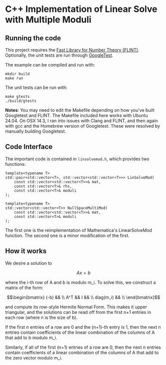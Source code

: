 # C++ Implementation of Linear Solve with Multiple Moduli

## Running the code

This project requires the [Fast Library for Number Theory (FLINT)](https://flintlib.org/). Optionally, the unit tests are run through [GoogleTest](https://github.com/google/googletest).

The example can be compiled and run with:
```
mkdir build
make run
```

The unit tests can be run with:
```
make gtests
./build/gtests
```

**Notes**: You may need to edit the Makefile depending on how you've built Googletest and FLINT. The Makefile included here works with Ubuntu 24.04. On OSX 14.3, I ran into issues with Clang and FLINT, and then again with gcc and the Homebrew version of Googletest. These were resolved by manually building Googletest. 

## Code Interface

The important code is contained in `linsolvemod.h`, which provides two functions:

```
template<typename T>
std::pair<std::vector<T>, std::vector<std::vector<T>>> LinSolveMod(
    const std::vector<std::vector<T>>& mat,
    const std::vector<T>& rhs,
    const std::vector<T>& moduli
);

template<typename T>
std::vector<std::vector<T>> NullSpaceMultiMod(
    const std::vector<std::vector<T>>& mat,
    const std::vector<T>& moduli
);
```

The first one is the reimplementation of Mathematica's LinearSolveMod function. The second one is a minor modification of the first.

## How it works

We desire a solution to 
```math
Ax=b
```
where the i-th row of A and b is modulo m_i. To solve this, we construct a matrix of the form:
```math
\begin{bmatrix}
(-b) && \\
A^T && I && \\
diag(m_i) && \\
\end{bmatrix}
```
and compute its row-style Hermite Normal Form. This makes it upper triangular, and the solutions can be read off from the first n+1 entries in each row (where n is the size of b). 

If the first n entries of a row are 0 and the (n+1)-th entry is 1, then the next n entries contain coefficients of the linear combination of the columns of A that add to b modulo m_i. 

Similarly, if all of the first (n+1) entries of a row are 0, then the next n entries contain coefficients of a linear combination of the columns of A that add to the zero vector modulo m_i.
